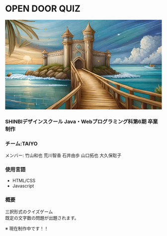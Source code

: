 # OPEN DOOR QUIZ
![alt](materials/top.png)<br>
### SHINBIデザインスクール Java・Webプログラミング科第6期 卒業制作
### チーム:TAIYO
メンバー: 竹山和也 荒川智香 石井由歩 山口拓也 大久保聡子
### 使用言語
- HTML/CSS
- Javascript
### 概要
三択形式のクイズゲーム<br>
既定の文字数の問題が出題されます。

※ 現在制作中です！！
